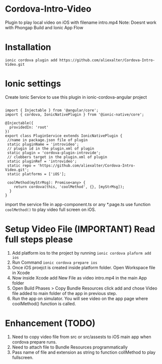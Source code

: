# Cordova-Intro-Video
Plugin to play local video on iOS with filename intro.mp4
Note: Doesnt work with Phongap Build and Ionic App Flow

# Installation
`ionic cordova plugin add https://github.com/aliexalter/Cordova-Intro-Video.git`

# Ionic settings

Create Ionic Service to use this plugin in ionic-cordova-angular project
```

import { Injectable } from '@angular/core';
import { cordova, IonicNativePlugin } from '@ionic-native/core';

@Injectable({
  providedIn: 'root'
})
export class PluginService extends IonicNativePlugin {
 //name in package.json file of plugin
 static pluginName = 'introvideo'; 
 // plugin id in the plugin.xml of plugin
 static plugin = 'cordova-plugin-introvide';
 // clobbers target in the plugin.xml of plugin
 static pluginRef = 'introvideo';
 static repo = 'https://github.com/aliexalter/Cordova-Intro-Video.git';
 static platforms = ['iOS'];
 
 coolMethod(myStrMsg): Promise<any> {
    return cordova(this, 'coolMethod', {}, [myStrMsg]);
  }
}
```
import the service file in app-component.ts or any *.page.ts
use function 
`coolMethod()` to play video full screen on iOS.

# Setup Video File (IMPORTANT) Read full steps please
1. Add platform ios to the project by running 
`ionic cordova plaform add ios`
2. Run Command
`ionic cordova prepare ios`
3. Once iOS proejct is created inside platform folder. Open Workspace file in Xcode
4. Now inside Xcode add New File as video intro.mp4 in the main App folder
5. Open Build Phases > Copy Bundle Resources click add and chose Video file added to main folder of the app in previous step.
6. Run the app on simulator. You will see video on the app page where coolMethod() function is called.

# Enhancement (TODO)
1. Need to copy video file from src or src/assests to iOS main app when cordova prepare runs.
2. Need to attach file to Bundle Resources programmatically
3. Pass name of file and extension as string to function collMethod to play fullscreen.
